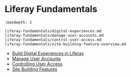 # Liferay Fundamentals

```{toctree}
:maxdepth: 2

liferay-fundamentals/digital-experiences.md
liferay-fundamentals/manage-user-accounts.md
liferay-fundamentals/control-user-access.md
liferay-fundamentals/site-building-feature-overview.md
```

* [Build Digital Experiences in Liferay](./liferay-fundamentals/digital-experiences.md) 
* [Manage User Accounts](./liferay-fundamentals/manage-user-accounts.md) 
* [Controlling User Access](./liferay-fundamentals/control-user-access.md) 
* [Site Building Features](./liferay-fundamentals/site-building-feature-overview.md) 

